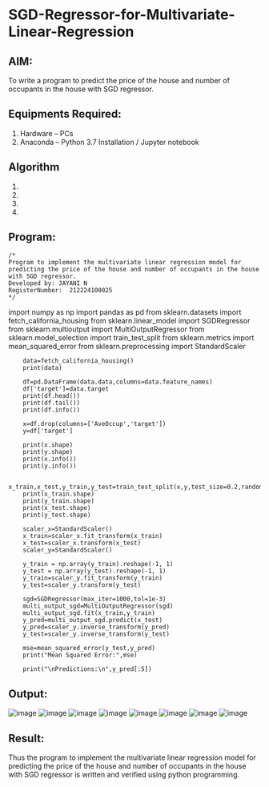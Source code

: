 # SGD-Regressor-for-Multivariate-Linear-Regression

## AIM:
To write a program to predict the price of the house and number of occupants in the house with SGD regressor.

## Equipments Required:
1. Hardware – PCs
2. Anaconda – Python 3.7 Installation / Jupyter notebook

## Algorithm
1. 
2. 
3. 
4. 

## Program:
```
/*
Program to implement the multivariate linear regression model for predicting the price of the house and number of occupants in the house with SGD regressor.
Developed by: JAYANI N
RegisterNumber:  212224100025
*/
```
import numpy as np
        import pandas as pd
        from sklearn.datasets import fetch_california_housing
        from sklearn.linear_model import SGDRegressor
        from sklearn.multioutput import MultiOutputRegressor
        from sklearn.model_selection import train_test_split
        from sklearn.metrics import mean_squared_error
        from sklearn.preprocessing import StandardScaler
        
        data=fetch_california_housing()
        print(data)
        
        df=pd.DataFrame(data.data,columns=data.feature_names)
        df['target']=data.target
        print(df.head())
        print(df.tail())
        print(df.info())
        
        x=df.drop(columns=['AveOccup','target'])
        y=df['target']
        
        print(x.shape)
        print(y.shape)
        print(x.info())
        print(y.info())
        
        x_train,x_test,y_train,y_test=train_test_split(x,y,test_size=0.2,random_state=2)
        print(x_train.shape)
        print(y_train.shape)
        print(x_test.shape)
        print(y_test.shape)
        
        scaler_x=StandardScaler()
        x_train=scaler_x.fit_transform(x_train)
        x_test=scaler_x.transform(x_test)
        scaler_y=StandardScaler()
        
        y_train = np.array(y_train).reshape(-1, 1)
        y_test = np.array(y_test).reshape(-1, 1)
        y_train=scaler_y.fit_transform(y_train)
        y_test=scaler_y.transform(y_test)
        
        sgd=SGDRegressor(max_iter=1000,tol=1e-3)
        multi_output_sgd=MultiOutputRegressor(sgd)
        multi_output_sgd.fit(x_train,y_train)
        y_pred=multi_output_sgd.predict(x_test)
        y_pred=scaler_y.inverse_transform(y_pred)
        y_test=scaler_y.inverse_transform(y_test)
        
        mse=mean_squared_error(y_test,y_pred)
        print("Mean Squared Error:",mse)
        
        print("\nPredictions:\n",y_pred[:5])

## Output:
![image](https://github.com/user-attachments/assets/c4d5e0f6-6155-48a9-a6a5-09b8f61d452e)
![image](https://github.com/user-attachments/assets/33fdbe23-c9f3-4965-b999-a88698e48baa)
![image](https://github.com/user-attachments/assets/75f6c9d8-479b-4ba1-a93b-c4ce0de28cba)
![image](https://github.com/user-attachments/assets/68173769-2fe1-48e9-b598-832ee2d0e8f1)
![image](https://github.com/user-attachments/assets/b0e70f52-73a6-487b-aab2-a75b33afb57b)
![image](https://github.com/user-attachments/assets/edccde84-a249-4b43-8e11-1c7adbf6e43f)
![image](https://github.com/user-attachments/assets/10c05b51-8ab1-4005-bdf4-553a5c10b721)
![image](https://github.com/user-attachments/assets/2f88500f-03e1-4c85-9000-aed2c0b60550)



## Result:
Thus the program to implement the multivariate linear regression model for predicting the price of the house and number of occupants in the house with SGD regressor is written and verified using python programming.

